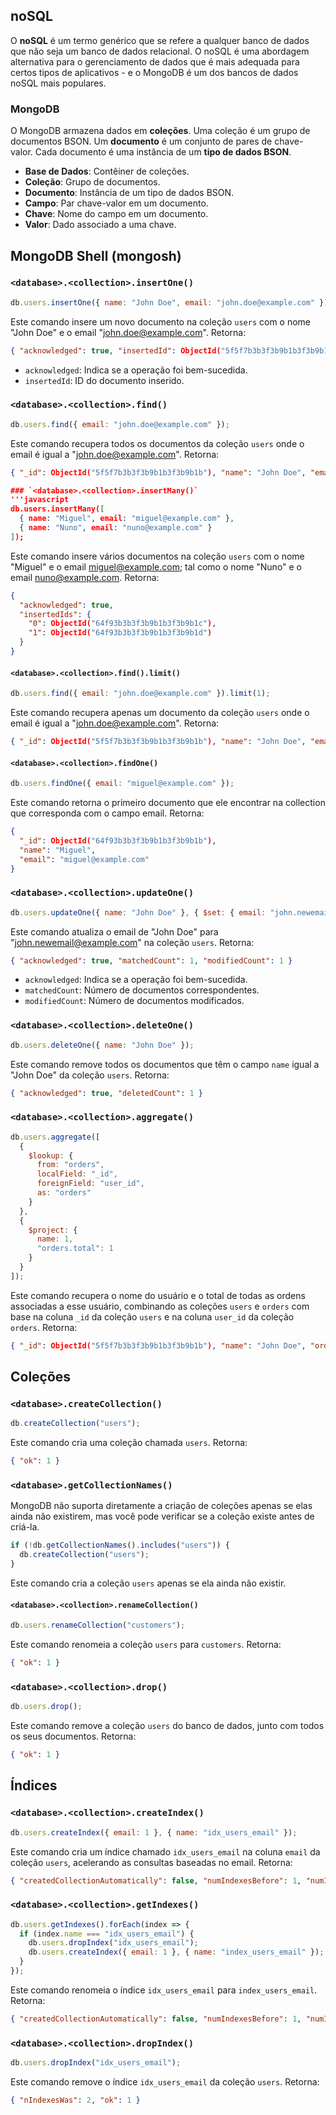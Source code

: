 ## noSQL

O **noSQL** é um termo genérico que se refere a qualquer banco de dados que não seja um banco de dados relacional. O noSQL é uma abordagem alternativa para o gerenciamento de dados que é mais adequada para certos tipos de aplicativos - e o MongoDB é um dos bancos de dados noSQL mais populares.

### MongoDB

O MongoDB armazena dados em **coleções**. Uma coleção é um grupo de documentos BSON. Um **documento** é um conjunto de pares de chave-valor. Cada documento é uma instância de um **tipo de dados BSON**.

- **Base de Dados**: Contêiner de coleções.
- **Coleção**: Grupo de documentos.
- **Documento**: Instância de um tipo de dados BSON.
- **Campo**: Par chave-valor em um documento.
- **Chave**: Nome do campo em um documento.
- **Valor**: Dado associado a uma chave.


## MongoDB Shell (mongosh)

### `<database>.<collection>.insertOne()`
```javascript
db.users.insertOne({ name: "John Doe", email: "john.doe@example.com" });
```

Este comando insere um novo documento na coleção `users` com o nome "John Doe" e o email "john.doe@example.com". Retorna:

```json
{ "acknowledged": true, "insertedId": ObjectId("5f5f7b3b3f3b9b1b3f3b9b1b") }
```

- `acknowledged`: Indica se a operação foi bem-sucedida.
- `insertedId`: ID do documento inserido.

### `<database>.<collection>.find()`
```javascript
db.users.find({ email: "john.doe@example.com" });
```

Este comando recupera todos os documentos da coleção `users` onde o email é igual a "john.doe@example.com". Retorna:

```json
{ "_id": ObjectId("5f5f7b3b3f3b9b1b3f3b9b1b"), "name": "John Doe", "email": "john.doe@example.com" }

### `<database>.<collection>.insertMany()`
'''javascript
db.users.insertMany([
  { name: "Miguel", email: "miguel@example.com" },
  { name: "Nuno", email: "nuno@example.com" }
]);
```

Este comando insere vários documentos na coleção `users` com o nome "Miguel" e o email miguel@example.com; tal como o nome "Nuno" e o email nuno@example.com. Retorna:
```json
{ 
  "acknowledged": true, 
  "insertedIds": {
    "0": ObjectId("64f93b3b3f3b9b1b3f3b9b1c"), 
    "1": ObjectId("64f93b3b3f3b9b1b3f3b9b1d")
  }
}

```

#### `<database>.<collection>.find().limit()` 
```javascript
db.users.find({ email: "john.doe@example.com" }).limit(1);
```

Este comando recupera apenas um documento da coleção `users` onde o email é igual a "john.doe@example.com". Retorna:

```json
{ "_id": ObjectId("5f5f7b3b3f3b9b1b3f3b9b1b"), "name": "John Doe", "email": "john.doe@example.com" }
```

#### `<database>.<collection>.findOne()` 
```javascript
db.users.findOne({ email: "miguel@example.com" });
```

Este comando retorna o primeiro documento que ele encontrar na collection que corresponda com o campo email. Retorna:

```json
{ 
  "_id": ObjectId("64f93b3b3f3b9b1b3f3b9b1b"),
  "name": "Miguel", 
  "email": "miguel@example.com"
}


```




### `<database>.<collection>.updateOne()`
```javascript
db.users.updateOne({ name: "John Doe" }, { $set: { email: "john.newemail@example.com" } });
```

Este comando atualiza o email de "John Doe" para "john.newemail@example.com" na coleção `users`. Retorna:

```json
{ "acknowledged": true, "matchedCount": 1, "modifiedCount": 1 }
```

- `acknowledged`: Indica se a operação foi bem-sucedida.
- `matchedCount`: Número de documentos correspondentes.
- `modifiedCount`: Número de documentos modificados.

### `<database>.<collection>.deleteOne()`
```javascript
db.users.deleteOne({ name: "John Doe" });
```

Este comando remove todos os documentos que têm o campo `name` igual a "John Doe" da coleção `users`. Retorna:

```json
{ "acknowledged": true, "deletedCount": 1 }
```

### `<database>.<collection>.aggregate()`
```javascript
db.users.aggregate([
  {
    $lookup: {
      from: "orders",
      localField: "_id",
      foreignField: "user_id",
      as: "orders"
    }
  },
  {
    $project: {
      name: 1,
      "orders.total": 1
    }
  }
]);
```

Este comando recupera o nome do usuário e o total de todas as ordens associadas a esse usuário, combinando as coleções `users` e `orders` com base na coluna `_id` da coleção `users` e na coluna `user_id` da coleção `orders`. Retorna:

```json
{ "_id": ObjectId("5f5f7b3b3f3b9b1b3f3b9b1b"), "name": "John Doe", "orders": [ { "total": 100 }, { "total": 200 } ] }
```

## Coleções

### `<database>.createCollection()`
```javascript
db.createCollection("users");
```

Este comando cria uma coleção chamada `users`. Retorna:

```json
{ "ok": 1 }
```

### `<database>.getCollectionNames()`
MongoDB não suporta diretamente a criação de coleções apenas se elas ainda não existirem, mas você pode verificar se a coleção existe antes de criá-la.

```javascript
if (!db.getCollectionNames().includes("users")) {
  db.createCollection("users");
}
```

Este comando cria a coleção `users` apenas se ela ainda não existir.

#### `<database>.<collection>.renameCollection()`
```javascript
db.users.renameCollection("customers");
```

Este comando renomeia a coleção `users` para `customers`. Retorna:

```json
{ "ok": 1 }
```

### `<database>.<collection>.drop()`
```javascript
db.users.drop();
```

Este comando remove a coleção `users` do banco de dados, junto com todos os seus documentos. Retorna:

```json
{ "ok": 1 }
```

## Índices

### `<database>.<collection>.createIndex()`
```javascript
db.users.createIndex({ email: 1 }, { name: "idx_users_email" });
```

Este comando cria um índice chamado `idx_users_email` na coluna `email` da coleção `users`, acelerando as consultas baseadas no email. Retorna:

```json
{ "createdCollectionAutomatically": false, "numIndexesBefore": 1, "numIndexesAfter": 2, "ok": 1 }
```

### `<database>.<collection>.getIndexes()`
```javascript
db.users.getIndexes().forEach(index => {
  if (index.name === "idx_users_email") {
    db.users.dropIndex("idx_users_email");
    db.users.createIndex({ email: 1 }, { name: "index_users_email" });
  }
});
```

Este comando renomeia o índice `idx_users_email` para `index_users_email`. Retorna:

```json
{ "createdCollectionAutomatically": false, "numIndexesBefore": 1, "numIndexesAfter": 1, "ok": 1 }
```

### `<database>.<collection>.dropIndex()`
```javascript
db.users.dropIndex("idx_users_email");
```

Este comando remove o índice `idx_users_email` da coleção `users`. Retorna:

```json
{ "nIndexesWas": 2, "ok": 1 }
```
